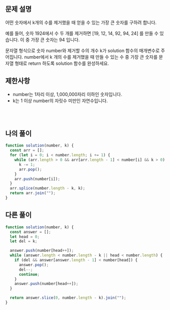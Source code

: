 ## 문제 설명

어떤 숫자에서 k개의 수를 제거했을 때 얻을 수 있는 가장 큰 숫자를 구하려 합니다.

예를 들어, 숫자 1924에서 수 두 개를 제거하면 [19, 12, 14, 92, 94, 24] 를 만들 수 있습니다. 이 중 가장 큰 숫자는 94 입니다.

문자열 형식으로 숫자 number와 제거할 수의 개수 k가 solution 함수의 매개변수로 주어집니다. number에서 k 개의 수를 제거했을 때 만들 수 있는 수 중 가장 큰 숫자를 문자열 형태로 return 하도록 solution 함수를 완성하세요.

## 제한사항

- number는 1자리 이상, 1,000,000자리 이하인 숫자입니다.
- k는 1 이상 number의 자릿수 미만인 자연수입니다.

<br/>
<br/>

## 나의 풀이

```js
function solution(number, k) {
  const arr = [];
  for (let i = 0; i < number.length; i += 1) {
    while (arr.length > 0 && arr[arr.length - 1] < number[i] && k > 0) {
      k -= 1;
      arr.pop();
    }
    arr.push(number[i]);
  }
  arr.splice(number.length - k, k);
  return arr.join("");
}
```

## 다른 풀이

```js
function solution(number, k) {
  const answer = [];
  let head = 0;
  let del = k;

  answer.push(number[head++]);
  while (answer.length < number.length - k || head < number.length) {
    if (del && answer[answer.length - 1] < number[head]) {
      answer.pop();
      del--;
      continue;
    }
    answer.push(number[head++]);
  }

  return answer.slice(0, number.length - k).join("");
}
```
